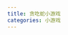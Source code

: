 ```yaml
---
title: 贪吃蛇小游戏
categories: 小游戏
---
```


<script setup>
import { HtmlViewer } from '@wenonly/html-viewer'
import viewerData from './index.html?viewer';
</script>

<HtmlViewer :previewHtml="viewerData.html" :files="viewerData.files" iframeHeight="calc(100vh - 451px)"/>
